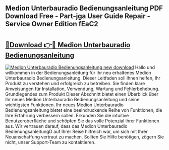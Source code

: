 ## Medion Unterbauradio Bedienungsanleitung PDF Download Free - Part-jga User Guide Repair - Service Owner Edition fEaC2

# <h2><a href="http://df5q2qi.blite.top/?on=Medion+Unterbauradio+Bedienungsanleitung">🔗Download 👉🔴 Medion Unterbauradio Bedienungsanleitung</a></h2>

[![Medion Unterbauradio Bedienungsanleitung new download](https://i.imgur.com/lujVjoI.png)](http://df5q2qi.blite.top/?on=Medion+Unterbauradio+Bedienungsanleitung)
Hallo und willkommen in der Bedienungsanleitung für Ihr neu erhaltenes Medion Unterbauradio Bedienungsanleitung. Dieser Leitfaden soll Ihnen helfen, Ihr Produkt zu verstehen und erfolgreich zu betreiben. Sie finden klare Anweisungen für Installation, Verwendung, Wartung und Fehlerbehebung. Grundlegendes zum Produkt Dieser Abschnitt bietet einen Überblick über Ihr neues Medion Unterbauradio Bedienungsanleitung und seine wichtigsten Funktionen. Ihr neues Medion Unterbauradio Bedienungsanleitung bietet eine beeindruckende Reihe von Funktionen, die Ihre Erfahrung verbessern sollen. Erkunden Sie die intuitive Benutzeroberfläche und schöpfen Sie das volle Potenzial ihrer Funktionen aus. Wir vertrauen darauf, dass das Medion Unterbauradio BedienungsanleitungD auf Ihrer Reise hilfreich war, um sich mit Ihrer Neuanschaffung vertraut zu machen. Sollten Sie Hilfe benötigen, zögern Sie nicht, unser Support-Team zu kontaktieren.
